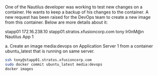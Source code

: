 One of the Nautilus developer was working to test new changes on a container. He wants to keep a backup of his changes to the container. A new request has been raised for the DevOps team to create a new image from this container. Below are more details about it:

stapp01	172.16.238.10	stapp01.stratos.xfusioncorp.com	tony	Ir0nM@n	Nautilus App 1


a. Create an image media:devops on Application Server 1 from a container ubuntu_latest that is running on same server.

```bash
ssh tony@stapp01.stratos.xfusioncorp.com
sudo docker commit ubuntu_latest media:devops
docker images
```
